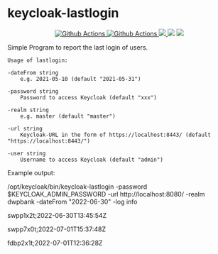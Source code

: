 # keycloak-lastlogin



<p align="center">
  <a href="https://github.com/christianwoehrle/keycloak-lastlogin/actions">
    <img src="https://img.shields.io/github/workflow/status/christianwoehrle/keycloak-lastlogin/goreleaser?style=flat-square" alt="Github Actions">
  </a>
<a href="https://godoc.org/github.com/christianwoehrle/keycloak-lastlogin">
    <img src="https://godoc.org/github.com/christianwoehrle/keycloak-lastlogin?status.svg" alt="Github Actions">
  </a>

  <a href="https://goreportcard.com/report/github.com/christianwoehrle/keycloak-lastlogin">
    <img src="https://goreportcard.com/badge/github.com/christianwoehrle/keycloak-lastlogin">
  </a>
  <img src="https://img.shields.io/github/go-mod/go-version/christianwoehrle/keycloak-lastlogin?style=flat-square">
  <a href="https://github.com/christianwoehrle/keycloak-lastlogin/releases">
    <img src="https://img.shields.io/github/release/christianwoehrle/keycloak-lastlogin/all.svg?style=flat-square">
  </a>
</p>

Simple Program to report the last login of users. 



    Usage of lastlogin:

    -dateFrom string
        e.g. 2021-05-10 (default "2021-05-31")

    -password string
        Password to access Keycloak (default "xxx")

    -realm string
        e.g. master (default "master")

    -url string
        Keycloak-URL in the form of https://localhost:8443/ (default "https://localhost:8443/")

    -user string
        Username to access Keycloak (default "admin")



Example output:

/opt/keycloak/bin/keycloak-lastlogin -password $KEYCLOAK_ADMIN_PASSWORD -url http://localhost:8080/ -realm dwpbank -dateFrom "2022-06-30" -log info


swpp1x2t;2022-06-30T13:45:54Z

swpp7x0t;2022-07-01T15:37:48Z

fdbp2x1t;2022-07-01T12:36:28Z
